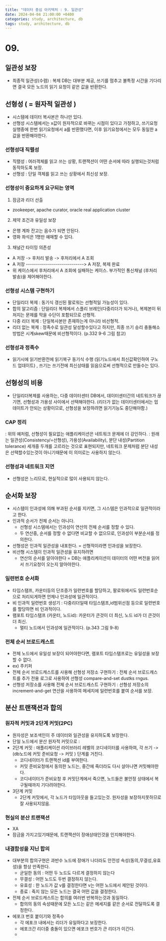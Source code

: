 ```yaml
---
title: "데이터 중심 아키텍처 : 9. 일관성"
date: 2024-04-04 21:00:00 +0400
categories: study, architecture, db
tags: study, architecture, db
---
```

 # 09.
## 일관성 보장
- 최종적 일관성(수렴) : 복제 DB는 대부분 제공, 쓰기를 멈추고 불특정 시간을 기다리면 결국 모든 노드의 읽기 요청이 같은 값을 반환한다.
## 선형성 ( = 원자적 일관성 )
- 시스템에 데이터 복사본은 하나만 있다.
- 선형성 시스템에서는 x값이 원자적으로 바뀌는 시점이 있다고 가정하고, 쓰기요청 실행중에 한번 읽기요청에서 a를 반환했다면, 이후 읽기요청에서는 모두 동일한 a 값을 반환해야한다.
### 선형성대 직렬성
- 직렬성 : 여러객체를 읽고 쓰는 상황, 트랜잭션이 어떤 순서에 따라 실행되는것처럼 동작하도록 보장.
- 선형성 : 단일 객체를 읽고 쓰는 상황에서 최신성 보장.
### 선형성이 중요하게 요구되는 영역
1. 잠금과 리더 선출
  - zookeeper, apache curator,  oracle real application cluster
2. 제약 조건과 유일성 보장
  - 은행 계좌 잔고는 음수가 되면 안된다.
  - 영화 좌석은 1명만 예매할 수 있다.
3. 채널간 타이밍 의존성
  - A 저장 -> 후처리 발송 -> 후처리에서 A 조회
  - A 저장 -----------------------------> A 저장, 복제 완료
  - 위 케이스에서 후처리에서 A 조회에 실패하는 케이스. 부가적인 통신채널 (후처리 발송)을 제어해야한다.
### 선형성 시스템 구현하기
- 단일리더 복제 : 동기식 갱신된 팔로워는 선형적일 가능성이 있다.
- 합의 알고리즘 : 단일리더 복제에서 스플리 브레인(다중리더가 되거나), 복제본이 뒤처지는 문제를 막을 수단이 포함되므로 선형적.
- 다중 리더 복제 : 단일복사본만 존재하는게 아니라 비선형적.
- 리더 없는 복제 : 정족수로 일관성 달성할수있다고 하지만, 최종 쓰기 승리 충돌해소 방법은 시계skew때문에 비선형적이다. (p.332 9-6 그림 참고)
### 선형성과 정족수
- 읽기시에 읽기반환전에 읽기복구 동기식 수행 (읽기노드에서 최신값확인하여 구노드 업데이트) , 쓰기는 쓰기전에 최신상태를 읽음으로써 선형적으로 만들수는 있다.
## 선형성의 비용
- 단일리더복제를 사용하는, 다중 데이터센터 DB에서, 데이터센터간의 네트워크가 끊기면, 선형성과 가용성 사이에서 선택해야한다. (리더가 없는 데이터센터에서는 업데이트가 안되는 상황이므로, 선형성을 보장하려면 읽기기능도 중단해야함.)
### CAP 정리
: 위의 예처럼, 선형성이 필요없는 애플리케이션은 네트워크 문제에 더 강인하다.
: 원래는 일관성(Consistency/=선형성), 가용성(Availability), 분단 내성(Partition tolerance) 세개중 두개를 고르라는 것으로 표현되지만, 네트워크 문제처럼 분단 내성은 선택할수있는것이 아니기때문에 이 의미로는 사용하지 않는다.
### 선형성과 네트워크 지연
- 선형성은 느리므로, 현실적으로 많이 사용되지 않는다.

## 순서화 보장
- 시스템이 인과성에 의해 부과된 순서를 지키면, 그 시스템은 인과적으로 일관적이라고 한다.
- 인과적 순서가 전체 순서는 아니다.
  - 선형성 시스템에서는 인과성이 연산의 전체 순서를 정할 수 있다. 
  - 두 연산중, 순서를 정할 수 없다면 비교할 수 없으므로, 인과성이 부분순서를 정의한다.
- 선형성은 인과적 일관성을 내포한다. = 선형적이라면 인과성을 보장한다.
- 비선형 시스템이 인과적 일관성을 유지하려면
  - 연산의 순서를 알아야한다 = DB는 애플리케이션이 데이터의 어떤 버전을 읽어서 쓰기요청이 오는지 알아야한다.
### 일련번호 순서화
- 타임스탬프, 카운터등의 단조증가 일련번호를 할당하고, 팔로워에서도 일련번호순으로 처리되게하면 언제나 인과성에 일관적이다.
- 비 인과적 일련번호 생성기 : 다중리더일때 타임스탬프,id범위선점 등으로 일련번호를 할당하면 비 인과적이다.
- 램포트 타임스탬프 (카운터, 노드id): 카운터가 큰것이 더 최신, 노드 id가 더 큰것이 더 최신.
  - 멀티 노드에서 인과성에 일관적이다. (p.343 그림 9-8)
### 전체 순서 브로드캐스트
- 전체 노드에서 유일성 보장이 되어야한다면, 램포트 타임스탬프로는 유일성을 보장할 수 없다.
- ex) 주키퍼
- 전체 순서 브로드캐스트를 사용해 선형성 저장소 구현하기 : 전체 순서 브로드캐스트를 추가 전용 로그로 사용하여 선형성 compare-and-set dustks rngus.
- 선형성 저장소를 사용해 전체 순서 브로드캐스트 구현하기 : 선형성 저장소의 increment-and-get 연산을 사용하여 메세지에 일련번호를 붙여 순서를 보장.

## 분산 트랜잭션과 합의
### 원자적 커밋과 2단계 커밋(2PC)
- 원자성은 보조색인이 주 데이터와 일관성을 유지하도록 보장한다. 
- 단일 노드에서 분산 원자적 커밋으로 : 
- 2단계 커밋 : 애플리케이션 라이브러리 레벨의 코디네이터를 사용하여, 각 쓰기 -> (db노드에 커밋 준비요청 -> 커밋 ) 단계를 거친다.
  - 코디네이터가 트랜잭션 id를 부여한다. 
  - 커밋 준비요청에서 동의한 노드는, 중간에 죽더라도 다시 살아나면 커밋해야한다.
  - 코디네이터가 준비요청 후 커밋단계에서 죽으면, 노드들은 불안정 상태에서 복구될때까지 기다려야한다.
- 3단계 커밋
  - 2단계 커밋에서, 각 노드가 타임아웃을 들고있는것. 원자성을 보장하지못하므로 잘 사용되지않음.

### 현실의 분산 트랜잭션
- XA
- 잠금을 가지고있기때문에, 트랜잭션이 장애상태인것을 인지해야한다.

### 내결함성을 지닌 합의
- 대부분의 합의구현은 과반수 노드에 장애가 나더라도 안전성 속성(동의,무결성,유효성)을 항상 만족한다.
  - 균일한 동의 : 어떤 두 노드도 다르게 결정하지 않는다
  - 무결성 : 어떤 노드도 두번 결정하지 않는다.
  - 유효성 : 한 노드가 값 v를 결정한다면 v는 어떤 노드에서 제안된 것이다.
  - 종료 : 죽지 않는 모든 노드는 결국 어떤 값을 결정한다.
- 전체 순서 브로드캐스트는 합의를 여러번 반복하는것과 동일하다.
  - 합의의 동의 속성때문에 모든 노드는 같은 메세지를 같은 순서로 전달하도록 결정한다.
- 에포크 번호 붙이기와 정족수
  - 각 에포크 내에서는 리더가 유일하다고 보장한다.
  - 에포크간 리더중 충돌이 있으면 에포크 번호가 큰 리더가 이긴다.
  - 